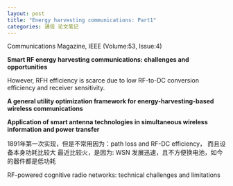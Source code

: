 ```yaml
---
layout: post
title: "Energy harvesting communications: Part1"
categories: 通信 论文笔记
---
```


Communications Magazine, IEEE (Volume:53, Issue:4)

**Smart RF energy harvesting communications: challenges and opportunities**

However, RFH efficiency is scarce due to low RF-to-DC conversion efficiency and
receiver sensitivity.

**A general utility optimization framework for energy-harvesting-based wireless communications**

**Application of smart antenna technologies in simultaneous wireless information and power transfer**

1891年第一次实现，但是不常用因为：path loss and RF-DC efficiency， 而且设备本身功耗比较大
最近比较火，是因为: WSN 发展迅速，且不方便换电池，如今的器件都是低功耗

RF-powered cognitive radio networks: technical challenges and limitations

